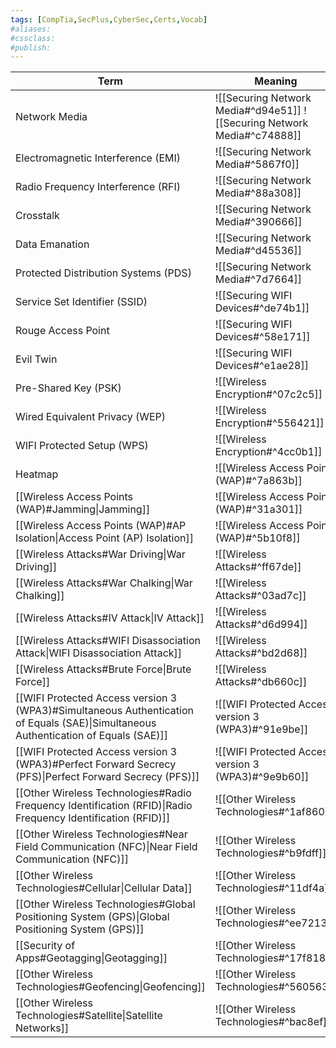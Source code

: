```yaml
---
tags: [CompTia,SecPlus,CyberSec,Certs,Vocab]
#aliases:
#cssclass:
#publish:
---
```


| Term                                                                                                                                | Meaning                                                                 |
| ----------------------------------------------------------------------------------------------------------------------------------- | ----------------------------------------------------------------------- |
| Network Media                                                                                                                       | ![[Securing Network Media#^d94e51]] ![[Securing Network Media#^c74888]] |
| Electromagnetic Interference (EMI)                                                                                                  | ![[Securing Network Media#^5867f0]]                                     |
| Radio Frequency Interference (RFI)                                                                                                  | ![[Securing Network Media#^88a308]]                                     |
| Crosstalk                                                                                                                           | ![[Securing Network Media#^390666]]                                     |
| Data Emanation                                                                                                                      | ![[Securing Network Media#^d45536]]                                     |
| Protected Distribution Systems (PDS)                                                                                                | ![[Securing Network Media#^7d7664]]                                     |
| Service Set Identifier (SSID)                                                                                                       | ![[Securing WIFI Devices#^de74b1]]                                      |
| Rouge Access Point                                                                                                                  | ![[Securing WIFI Devices#^58e171]]                                      |
| Evil Twin                                                                                                                           | ![[Securing WIFI Devices#^e1ae28]]                                      |
| Pre-Shared Key (PSK)                                                                                                                | ![[Wireless Encryption#^07c2c5]]                                        |
| Wired Equivalent Privacy (WEP)                                                                                                      | ![[Wireless Encryption#^556421]]                                        |
| WIFI Protected Setup (WPS)                                                                                                          | ![[Wireless Encryption#^4cc0b1]]                                        |
| Heatmap                                                                                                                             | ![[Wireless Access Points (WAP)#^7a863b]]                               |
| [[Wireless Access Points (WAP)#Jamming\|Jamming]]                                                                                   | ![[Wireless Access Points (WAP)#^31a301]]                               |
| [[Wireless Access Points (WAP)#AP Isolation\|Access Point (AP) Isolation]]                                                          | ![[Wireless Access Points (WAP)#^5b10f8]]                               |
| [[Wireless Attacks#War Driving\|War Driving]]                                                                                       | ![[Wireless Attacks#^ff67de]]                                           |
| [[Wireless Attacks#War Chalking\|War Chalking]]                                                                                     | ![[Wireless Attacks#^03ad7c]]                                           |
| [[Wireless Attacks#IV Attack\|IV Attack]]                                                                                           | ![[Wireless Attacks#^d6d994]]                                           |
| [[Wireless Attacks#WIFI Disassociation Attack\|WIFI Disassociation Attack]]                                                         | ![[Wireless Attacks#^bd2d68]]                                           |
| [[Wireless Attacks#Brute Force\|Brute Force]]                                                                                       | ![[Wireless Attacks#^db660c]]                                           |
| [[WIFI Protected Access version 3 (WPA3)#Simultaneous Authentication of Equals (SAE)\|Simultaneous Authentication of Equals (SAE)]] | ![[WIFI Protected Access version 3 (WPA3)#^91e9be]]                     |
| [[WIFI Protected Access version 3 (WPA3)#Perfect Forward Secrecy (PFS)\|Perfect Forward Secrecy (PFS)]]                             | ![[WIFI Protected Access version 3 (WPA3)#^9e9b60]]                     |
| [[Other Wireless Technologies#Radio Frequency Identification (RFID)\|Radio Frequency Identification (RFID)]]                        | ![[Other Wireless Technologies#^1af860]]                                |
| [[Other Wireless Technologies#Near Field Communication (NFC)\|Near Field Communication (NFC)]]                                      | ![[Other Wireless Technologies#^b9fdff]]                                |
| [[Other Wireless Technologies#Cellular\|Cellular Data]]                                                                             | ![[Other Wireless Technologies#^11df4a]]                                |
| [[Other Wireless Technologies#Global Positioning System (GPS)\|Global Positioning System (GPS)]]                                    | ![[Other Wireless Technologies#^ee7213]]                                |
| [[Security of Apps#Geotagging\|Geotagging]]                                                                                         | ![[Other Wireless Technologies#^17f818]]                                |
| [[Other Wireless Technologies#Geofencing\|Geofencing]]                                                                              | ![[Other Wireless Technologies#^560563]]                                |
| [[Other Wireless Technologies#Satellite\|Satellite Networks]]                                                                       | ![[Other Wireless Technologies#^bac8ef]]                                                                        |
